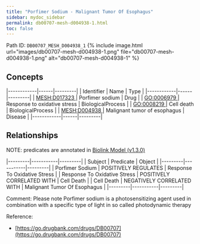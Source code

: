 ```yaml
---
title: "Porfimer Sodium - Malignant Tumor Of Esophagus"
sidebar: mydoc_sidebar
permalink: db00707-mesh-d004938-1.html
toc: false 
---
```



Path ID: `DB00707_MESH_D004938_1`
{% include image.html url="images/db00707-mesh-d004938-1.png" file="db00707-mesh-d004938-1.png" alt="db00707-mesh-d004938-1" %}

## Concepts

|------------|------|---------|
| Identifier | Name | Type    |
|------------|------|---------|
| <a href="https://identifiers.org/MESH:D017323">MESH:D017323 </a> | Porfimer sodium | Drug |
| <a href="https://identifiers.org/GO:0006979">GO:0006979 </a> | Response to oxidative stress | BiologicalProcess |
| <a href="https://identifiers.org/GO:0008219">GO:0008219 </a> | Cell death | BiologicalProcess |
| <a href="https://identifiers.org/MESH:D004938">MESH:D004938 </a> | Malignant tumor of esophagus | Disease |
|------------|------|---------|

## Relationships


NOTE: predicates are annotated in <a href="https://github.com/biolink/biolink-model/releases/tag/v1.3.0">Biolink Model (v1.3.0)</a>

|---------|-----------|---------|
| Subject | Predicate | Object  |
|---------|-----------|---------|
| Porfimer Sodium | POSITIVELY REGULATES | Response To Oxidative Stress |
| Response To Oxidative Stress | POSITIVELY CORRELATED WITH | Cell Death |
| Cell Death | NEGATIVELY CORRELATED WITH | Malignant Tumor Of Esophagus |
|---------|-----------|---------|

Comment: Please note Porfimer sodium is a photosensitizing agent used in combination with a specific type of light in so called photodynamic therapy

Reference: 
  - [https://go.drugbank.com/drugs/DB00707](https://go.drugbank.com/drugs/DB00707)
